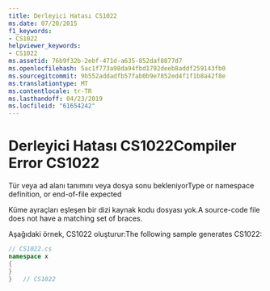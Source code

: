 ```yaml
---
title: Derleyici Hatası CS1022
ms.date: 07/20/2015
f1_keywords:
- CS1022
helpviewer_keywords:
- CS1022
ms.assetid: 76b9f32b-2ebf-471d-a635-852daf8877d7
ms.openlocfilehash: 5ac1f773a98da94fbd1792deeb8addf259143fb0
ms.sourcegitcommit: 9b552addadfb57fab0b9e7852ed4f1f1b8a42f8e
ms.translationtype: MT
ms.contentlocale: tr-TR
ms.lasthandoff: 04/23/2019
ms.locfileid: "61654242"
---
```

# <a name="compiler-error-cs1022"></a><span data-ttu-id="8b44f-102">Derleyici Hatası CS1022</span><span class="sxs-lookup"><span data-stu-id="8b44f-102">Compiler Error CS1022</span></span>
<span data-ttu-id="8b44f-103">Tür veya ad alanı tanımını veya dosya sonu bekleniyor</span><span class="sxs-lookup"><span data-stu-id="8b44f-103">Type or namespace definition, or end-of-file expected</span></span>  
  
 <span data-ttu-id="8b44f-104">Küme ayraçları eşleşen bir dizi kaynak kodu dosyası yok.</span><span class="sxs-lookup"><span data-stu-id="8b44f-104">A source-code file does not have a matching set of braces.</span></span>  
  
 <span data-ttu-id="8b44f-105">Aşağıdaki örnek, CS1022 oluşturur:</span><span class="sxs-lookup"><span data-stu-id="8b44f-105">The following sample generates CS1022:</span></span>  
  
```csharp  
// CS1022.cs  
namespace x  
{  
}  
}   // CS1022  
```
